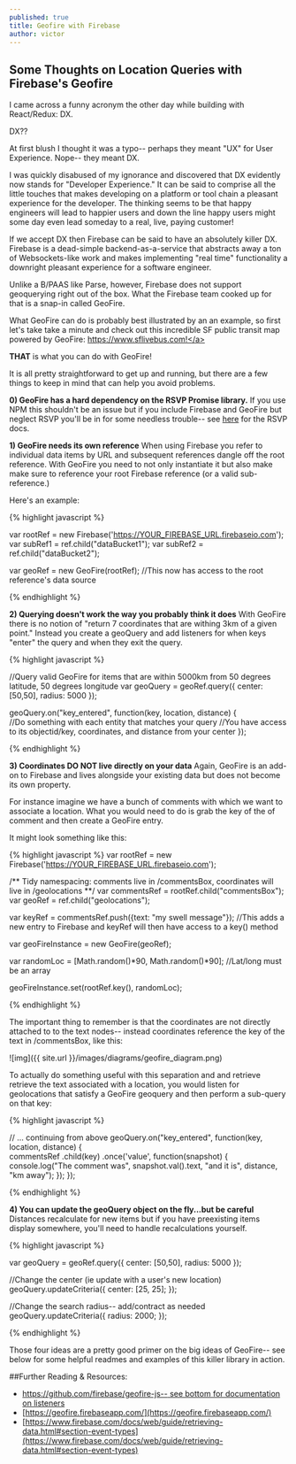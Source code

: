 ```yaml
---
published: true
title: Geofire with Firebase
author: victor
---
```

## Some Thoughts on Location Queries with Firebase's Geofire

I came across a funny acronym the other day while building with React/Redux: DX. 

DX??

At first blush I thought it was a typo-- perhaps they meant "UX" for User Experience. Nope-- they meant DX. 

I was quickly disabused of my ignorance and discovered that DX evidently now stands for "Developer Experience." It can be said to comprise all the little touches that makes developing on a platform or tool chain a pleasant experience for the developer. The thinking seems to be that happy engineers will lead to happier users and down the line happy users might some day even lead someday to a real, live, paying customer!

If we accept DX then Firebase can be said to have an absolutely killer DX. Firebase is a dead-simple backend-as-a-service that abstracts away a ton of Websockets-like work and makes implementing "real time" functionality a downright pleasant experience for a software engineer.

Unlike a B/PAAS like Parse, however, Firebase does not support geoquerying right out of the box. What the Firebase team cooked up for that is a snap-in called GeoFire. 

What GeoFire can do is probably best illustrated by an an example, so first let's take take a minute and check out this incredible SF public transit map powered by GeoFire: <a href="https://www.sflivebus.com" target="_blank">https://www.sflivebus.com!</a>
  
**THAT** is what you can do with GeoFire!

It is all pretty straightforward to get up and running, but there are a few things to keep in mind that can help you avoid problems.

**0) GeoFire has a hard dependency on the RSVP Promise library.** If you use NPM this shouldn't be an issue but if you include Firebase and GeoFire but neglect RSVP you'll be in for some needless trouble-- see [here](https://github.com/tildeio/rsvp.js/) for the RSVP docs.

**1) GeoFire needs its own reference**
When using Firebase you refer to individual data items by URL and subsequent references dangle off the root reference. With GeoFire you need to not only instantiate it but also make make sure to reference your root Firebase reference (or a valid sub-reference.)

Here's an example: 

{% highlight javascript %}

var rootRef = new Firebase('https://YOUR_FIREBASE_URL.firebaseio.com');
var subRef1 = ref.child("dataBucket1");
var subRef2 = ref.child("dataBucket2");

var geoRef = new GeoFire(rootRef); //This now has access to the root reference's data source

{% endhighlight %}

**2) Querying doesn't work the way you probably think it does**
With GeoFire there is no notion of "return 7 coordinates that are withing 3km of a given point." Instead you create a geoQuery and add listeners for when keys "enter" the query and when they exit the query. 


{% highlight javascript %}

//Query valid GeoFire for items that are within 5000km from 50 degrees latitude, 50 degrees longitude
var geoQuery = geoRef.query({
      center: [50,50],
      radius: 5000
});

geoQuery.on("key_entered", function(key, location, distance) {  
  //Do something with each entity that matches your query
  //You have access to its objectid/key, coordinates, and distance from your center
});

{% endhighlight %}


**3) Coordinates DO NOT live directly on your data**
Again, GeoFire is an add-on to Firebase and lives alongside your existing data but does not become its own property. 

For instance imagine we have a bunch of comments with which we want to associate a location. What you would need to do is grab the key of the of comment and then create a GeoFire entry.

It might look something like this:

{% highlight javascript %}
var rootRef = new Firebase('https://YOUR_FIREBASE_URL.firebaseio.com');

/** Tidy namespacing: comments live in /commentsBox, coordinates will live in /geolocations **/
var commentsRef = rootRef.child("commentsBox");
var geoRef = ref.child("geolocations");

var keyRef = commentsRef.push({text: "my swell message"}); //This adds a new entry to Firebase and keyRef will then have access to a key() method

var geoFireInstance = new GeoFire(geoRef);

var randomLoc = [Math.random()*90, Math.random()*90]; //Lat/long must be an array

geoFireInstance.set(rootRef.key(), randomLoc);

{% endhighlight %}

The important thing to remember is that the coordinates are not directly attached to to the text nodes-- instead coordinates reference the key of the text in /commentsBox, like this:

![img]({{ site.url }}/images/diagrams/geofire_diagram.png)

To actually do something useful with this separation and and retrieve retrieve the text associated with a location, you would listen for geolocations that satisfy a GeoFire geoquery and then perform a sub-query on that key:

{% highlight javascript %}

// ... continuing from above
geoQuery.on("key_entered", function(key, location, distance) {  
   commentsRef
    .child(key)
    .once('value', function(snapshot) {
        console.log("The comment was", snapshot.val().text, "and it is", distance, "km away");
    });
});

{% endhighlight %}


**4) You can update the geoQuery object on the fly...but be careful**
Distances recalculate for new items but if you have preexisting items display somewhere, you'll need to handle recalculations yourself.

{% highlight javascript %}

var geoQuery = geoRef.query({
    center: [50,50],
    radius: 5000
});

//Change the center (ie update with a user's new location)
geoQuery.updateCriteria({
  center: [25, 25];
});

//Change the search radius-- add/contract as needed
geoQuery.updateCriteria({
  radius: 2000;
});


{% endhighlight %}


Those four ideas are a pretty good primer on the big ideas of GeoFire-- see below for some helpful readmes and examples of this killer library in action.


##Further Reading & Resources:
* [https://github.com/firebase/geofire-js-- see bottom for documentation on listeners](https://github.com/firebase/geofire-js)
* [https://geofire.firebaseapp.com/](https://geofire.firebaseapp.com/)
* [https://www.firebase.com/docs/web/guide/retrieving-data.html#section-event-types](https://www.firebase.com/docs/web/guide/retrieving-data.html#section-event-types)
